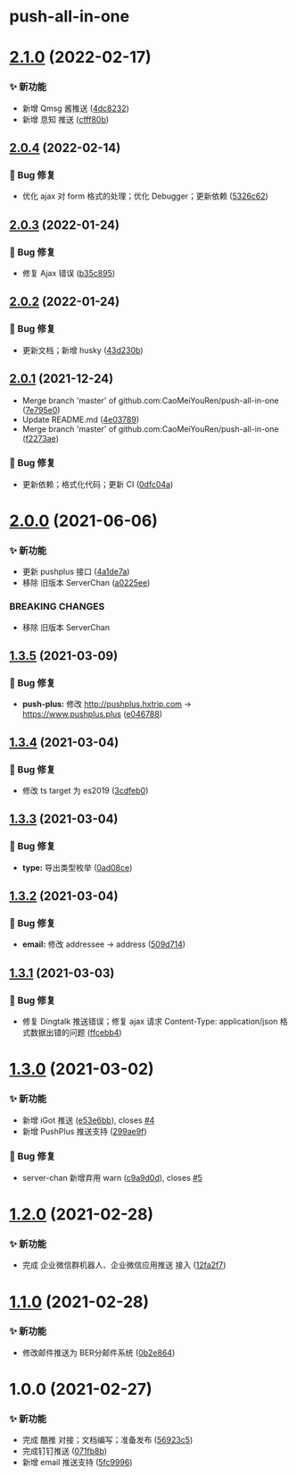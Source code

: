 # push-all-in-one

# [2.1.0](https://github.com/CaoMeiYouRen/push-all-in-one/compare/v2.0.4...v2.1.0) (2022-02-17)


### ✨ 新功能

* 新增 Qmsg 酱推送 ([4dc8232](https://github.com/CaoMeiYouRen/push-all-in-one/commit/4dc8232))
* 新增 息知 推送 ([cfff80b](https://github.com/CaoMeiYouRen/push-all-in-one/commit/cfff80b))

## [2.0.4](https://github.com/CaoMeiYouRen/push-all-in-one/compare/v2.0.3...v2.0.4) (2022-02-14)


### 🐛 Bug 修复

* 优化 ajax 对 form 格式的处理；优化 Debugger；更新依赖 ([5326c62](https://github.com/CaoMeiYouRen/push-all-in-one/commit/5326c62))

## [2.0.3](https://github.com/CaoMeiYouRen/push-all-in-one/compare/v2.0.2...v2.0.3) (2022-01-24)


### 🐛 Bug 修复

* 修复 Ajax 错误 ([b35c895](https://github.com/CaoMeiYouRen/push-all-in-one/commit/b35c895))

## [2.0.2](https://github.com/CaoMeiYouRen/push-all-in-one/compare/v2.0.1...v2.0.2) (2022-01-24)


### 🐛 Bug 修复

* 更新文档；新增 husky ([43d230b](https://github.com/CaoMeiYouRen/push-all-in-one/commit/43d230b))

## [2.0.1](https://github.com/CaoMeiYouRen/push-all-in-one/compare/v2.0.0...v2.0.1) (2021-12-24)


* Merge branch 'master' of github.com:CaoMeiYouRen/push-all-in-one ([7e795e0](https://github.com/CaoMeiYouRen/push-all-in-one/commit/7e795e0))
* Update README.md ([4e03789](https://github.com/CaoMeiYouRen/push-all-in-one/commit/4e03789))
* Merge branch 'master' of github.com:CaoMeiYouRen/push-all-in-one ([f2273ae](https://github.com/CaoMeiYouRen/push-all-in-one/commit/f2273ae))


### 🐛 Bug 修复

* 更新依赖；格式化代码；更新 CI ([0dfc04a](https://github.com/CaoMeiYouRen/push-all-in-one/commit/0dfc04a))

# [2.0.0](https://github.com/CaoMeiYouRen/push-all-in-one/compare/v1.3.5...v2.0.0) (2021-06-06)


### ✨ 新功能

* 更新 pushplus 接口 ([4a1de7a](https://github.com/CaoMeiYouRen/push-all-in-one/commit/4a1de7a))
* 移除 旧版本 ServerChan ([a0225ee](https://github.com/CaoMeiYouRen/push-all-in-one/commit/a0225ee))


### BREAKING CHANGES

* 移除 旧版本 ServerChan

## [1.3.5](https://github.com/CaoMeiYouRen/push-all-in-one/compare/v1.3.4...v1.3.5) (2021-03-09)


### 🐛 Bug 修复

* **push-plus:** 修改 http://pushplus.hxtrip.com -> https://www.pushplus.plus ([e046788](https://github.com/CaoMeiYouRen/push-all-in-one/commit/e046788))

## [1.3.4](https://github.com/CaoMeiYouRen/push-all-in-one/compare/v1.3.3...v1.3.4) (2021-03-04)


### 🐛 Bug 修复

* 修改 ts target 为 es2019 ([3cdfeb0](https://github.com/CaoMeiYouRen/push-all-in-one/commit/3cdfeb0))

## [1.3.3](https://github.com/CaoMeiYouRen/push-all-in-one/compare/v1.3.2...v1.3.3) (2021-03-04)


### 🐛 Bug 修复

* **type:** 导出类型枚举 ([0ad08ce](https://github.com/CaoMeiYouRen/push-all-in-one/commit/0ad08ce))

## [1.3.2](https://github.com/CaoMeiYouRen/push-all-in-one/compare/v1.3.1...v1.3.2) (2021-03-04)


### 🐛 Bug 修复

* **email:** 修改 addressee -> address ([509d714](https://github.com/CaoMeiYouRen/push-all-in-one/commit/509d714))

## [1.3.1](https://github.com/CaoMeiYouRen/push-all-in-one/compare/v1.3.0...v1.3.1) (2021-03-03)


### 🐛 Bug 修复

* 修复 Dingtalk 推送错误；修复 ajax 请求 Content-Type: application/json 格式数据出错的问题 ([ffcebb4](https://github.com/CaoMeiYouRen/push-all-in-one/commit/ffcebb4))

# [1.3.0](https://github.com/CaoMeiYouRen/push-all-in-one/compare/v1.2.0...v1.3.0) (2021-03-02)


### ✨ 新功能

* 新增 iGot 推送 ([e53e6bb](https://github.com/CaoMeiYouRen/push-all-in-one/commit/e53e6bb)), closes [#4](https://github.com/CaoMeiYouRen/push-all-in-one/issues/4)
* 新增 PushPlus 推送支持 ([299ae9f](https://github.com/CaoMeiYouRen/push-all-in-one/commit/299ae9f))


### 🐛 Bug 修复

* server-chan 新增弃用 warn ([c9a9d0d](https://github.com/CaoMeiYouRen/push-all-in-one/commit/c9a9d0d)), closes [#5](https://github.com/CaoMeiYouRen/push-all-in-one/issues/5)

# [1.2.0](https://github.com/CaoMeiYouRen/push-all-in-one/compare/v1.1.0...v1.2.0) (2021-02-28)


### ✨ 新功能

* 完成 企业微信群机器人、企业微信应用推送 接入 ([12fa2f7](https://github.com/CaoMeiYouRen/push-all-in-one/commit/12fa2f7))

# [1.1.0](https://github.com/CaoMeiYouRen/push-all-in-one/compare/v1.0.0...v1.1.0) (2021-02-28)


### ✨ 新功能

* 修改邮件推送为 BER分邮件系统 ([0b2e864](https://github.com/CaoMeiYouRen/push-all-in-one/commit/0b2e864))

# 1.0.0 (2021-02-27)


### ✨ 新功能

* 完成 酷推 对接；文档编写；准备发布 ([56923c5](https://github.com/CaoMeiYouRen/push-all-in-one/commit/56923c5))
* 完成钉钉推送 ([071fb8b](https://github.com/CaoMeiYouRen/push-all-in-one/commit/071fb8b))
* 新增 email 推送支持 ([5fc9996](https://github.com/CaoMeiYouRen/push-all-in-one/commit/5fc9996))
